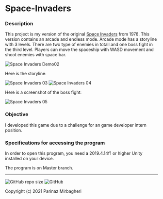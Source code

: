 # Space-Invaders

### Description
This project is my version of the original [Space Invaders](https://en.wikipedia.org/wiki/Space_Invaders) from 1978. This version contains an arcade and endless mode. Arcade mode has a storyline with 3 levels. There are two type of enemies in totall and one boss fight in the third level.
Players can move the spaceship with WASD movement and shoot enemies with space bar.

![Space Invaders Demo02](https://user-images.githubusercontent.com/56814825/146210583-22b81cc5-1792-42d9-87b6-c2117210e714.gif)

Here is the storyline:

![Space Invaders 03](https://user-images.githubusercontent.com/56814825/146211016-f2ed3cb3-7930-4923-be0b-891a3071dc42.PNG)   ![Space Invaders 04](https://user-images.githubusercontent.com/56814825/146211025-c4e5eb90-e7c9-47cd-9cc5-1699ffd60d99.PNG)


Here is a screenshot of the boss fight:

![Space Invaders 05](https://user-images.githubusercontent.com/56814825/146213531-edba44aa-accc-4329-beb2-b82dc9d1cefd.PNG)


### Objective
I developed this game due to a challenge for an game developer intern position.

### Specifications for accessing the program
In order to open this program, you need a 2019.4.14f1 or higher Unity installed on your device.

The program is on Master branch.

-----
![GitHub repo size](https://img.shields.io/github/repo-size/WW164/Space-Invaders) ![GitHub](https://img.shields.io/github/license/WW164/Space-Invaders) 

Copyright (c) 2021 Parinaz Mirbagheri

